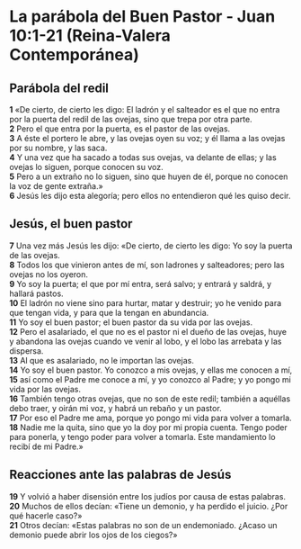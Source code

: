 # La parábola del Buen Pastor - Juan 10:1-21 (Reina-Valera Contemporánea)

## Parábola del redil

**1** «De cierto, de cierto les digo: El ladrón y el salteador es el que no entra por la puerta del redil de las ovejas, sino que trepa por otra parte.  
**2** Pero el que entra por la puerta, es el pastor de las ovejas.  
**3** A éste el portero le abre, y las ovejas oyen su voz; y él llama a las ovejas por su nombre, y las saca.  
**4** Y una vez que ha sacado a todas sus ovejas, va delante de ellas; y las ovejas lo siguen, porque conocen su voz.  
**5** Pero a un extraño no lo siguen, sino que huyen de él, porque no conocen la voz de gente extraña.»  
**6** Jesús les dijo esta alegoría; pero ellos no entendieron qué les quiso decir.

## Jesús, el buen pastor

**7** Una vez más Jesús les dijo: «De cierto, de cierto les digo: Yo soy la puerta de las ovejas.  
**8** Todos los que vinieron antes de mí, son ladrones y salteadores; pero las ovejas no los oyeron.  
**9** Yo soy la puerta; el que por mí entra, será salvo; y entrará y saldrá, y hallará pastos.  
**10** El ladrón no viene sino para hurtar, matar y destruir; yo he venido para que tengan vida, y para que la tengan en abundancia.  
**11** Yo soy el buen pastor; el buen pastor da su vida por las ovejas.  
**12** Pero el asalariado, el que no es el pastor ni el dueño de las ovejas, huye y abandona las ovejas cuando ve venir al lobo, y el lobo las arrebata y las dispersa.  
**13** Al que es asalariado, no le importan las ovejas.  
**14** Yo soy el buen pastor. Yo conozco a mis ovejas, y ellas me conocen a mí,  
**15** así como el Padre me conoce a mí, y yo conozco al Padre; y yo pongo mi vida por las ovejas.  
**16** También tengo otras ovejas, que no son de este redil; también a aquéllas debo traer, y oirán mi voz, y habrá un rebaño y un pastor.  
**17** Por eso el Padre me ama, porque yo pongo mi vida para volver a tomarla.  
**18** Nadie me la quita, sino que yo la doy por mi propia cuenta. Tengo poder para ponerla, y tengo poder para volver a tomarla. Este mandamiento lo recibí de mi Padre.»

## Reacciones ante las palabras de Jesús

**19** Y volvió a haber disensión entre los judíos por causa de estas palabras.  
**20** Muchos de ellos decían: «Tiene un demonio, y ha perdido el juicio. ¿Por qué hacerle caso?»  
**21** Otros decían: «Estas palabras no son de un endemoniado. ¿Acaso un demonio puede abrir los ojos de los ciegos?»
